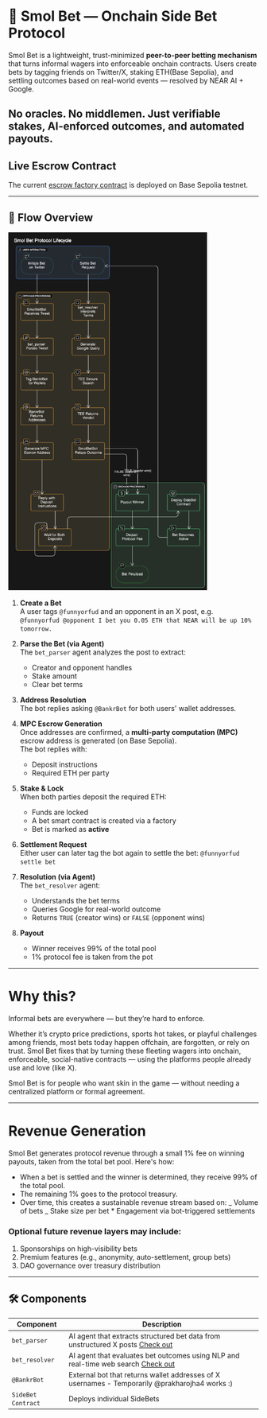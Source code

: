 # 🧃 Smol Bet — Onchain Side Bet Protocol

Smol Bet is a lightweight, trust-minimized **peer-to-peer betting mechanism** that turns informal wagers into enforceable onchain contracts. Users create bets by tagging friends on Twitter/X, staking ETH(Base Sepolia), and settling outcomes based on real-world events — resolved by NEAR AI + Google.

## No oracles. No middlemen. Just verifiable stakes, AI-enforced outcomes, and automated payouts.

## Live Escrow Contract

The current [escrow factory contract](https://sepolia.basescan.org/address/0xfd5152d481cb46ea91aa317782e5963edc45a609) is deployed on Base Sepolia testnet.

---

## 🔁 Flow Overview

<img src="./public/smol_bet_flow.png" alt="Smol Bet flow" width="400"/>

1. **Create a Bet**  
   A user tags `@funnyorfud` and an opponent in an X post, e.g.  
   `@funnyorfud @opponent I bet you 0.05 ETH that NEAR will be up 10% tomorrow.`

2. **Parse the Bet (via Agent)**  
   The `bet_parser` agent analyzes the post to extract:

   - Creator and opponent handles
   - Stake amount
   - Clear bet terms

3. **Address Resolution**  
   The bot replies asking `@BankrBot` for both users' wallet addresses.

4. **MPC Escrow Generation**  
   Once addresses are confirmed, a **multi-party computation (MPC)** escrow address is generated (on Base Sepolia).  
   The bot replies with:

   - Deposit instructions
   - Required ETH per party

5. **Stake & Lock**  
   When both parties deposit the required ETH:

   - Funds are locked
   - A bet smart contract is created via a factory
   - Bet is marked as **active**

6. **Settlement Request**  
   Either user can later tag the bot again to settle the bet:
   `@funnyorfud settle bet`

7. **Resolution (via Agent)**  
   The `bet_resolver` agent:

   - Understands the bet terms
   - Queries Google for real-world outcome
   - Returns `TRUE` (creator wins) or `FALSE` (opponent wins)

8. **Payout**
   - Winner receives 99% of the total pool
   - 1% protocol fee is taken from the pot

---

# Why this?

Informal bets are everywhere — but they’re hard to enforce.

Whether it’s crypto price predictions, sports hot takes, or playful challenges among friends, most bets today happen offchain, are forgotten, or rely on trust. Smol Bet fixes that by turning these fleeting wagers into onchain, enforceable, social-native contracts — using the platforms people already use and love (like X).

Smol Bet is for people who want skin in the game — without needing a centralized platform or formal agreement.

---

# Revenue Generation

Smol Bet generates protocol revenue through a small 1% fee on winning payouts, taken from the total bet pool. Here's how:

- When a bet is settled and the winner is determined, they receive 99% of the total pool.
- The remaining 1% goes to the protocol treasury.
- Over time, this creates a sustainable revenue stream based on:
  _ Volume of bets
  _ Stake size per bet \* Engagement via bot-triggered settlements

### Optional future revenue layers may include:

1. Sponsorships on high-visibility bets
2. Premium features (e.g., anonymity, auto-settlement, group bets)
3. DAO governance over treasury distribution

---

## 🛠 Components

| Component          | Description                                                                                                                                         |
| ------------------ | --------------------------------------------------------------------------------------------------------------------------------------------------- |
| `bet_parser`       | AI agent that extracts structured bet data from unstructured X posts [Check out](https://app.near.ai/agents/ai-creator.near/bet-parser/latest)      |
| `bet_resolver`     | AI agent that evaluates bet outcomes using NLP and real-time web search [Check out](https://app.near.ai/agents/ai-creator.near/Bet_Resolver/latest) |
| `@BankrBot`        | External bot that returns wallet addresses of X usernames - Temporarily @prakharojha4 works :)                                                      |
| `SideBet Contract` | Deploys individual SideBets                                                                                                                         |
